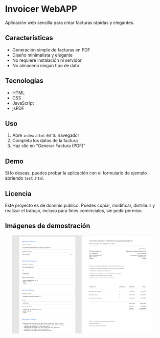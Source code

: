 # Invoicer WebAPP

Aplicación web sencilla para crear facturas rápidas y elegantes.

## Características

- Generación simple de facturas en PDF
- Diseño minimalista y elegante
- No requiere instalación ni servidor
- No almacena ningún tipo de dato

## Tecnologías

- HTML
- CSS
- JavaScript
- jsPDF

## Uso

1. Abre `index.html` en tu navegador
2. Completa los datos de la factura
3. Haz clic en "Generar Factura (PDF)"

## Demo

Si lo deseas, puedes probar la aplicación con el formulario de ejemplo abriendo `test.html`

## Licencia

Este proyecto es de dominio público. Puedes copiar, modificar, distribuir y realizar el trabajo, incluso para fines comerciales, sin pedir permiso.

## Imágenes de demostración

<p align="center">
  <img src="images/demo_1.jpg" alt="Demo 1" width="45%">
  <img src="images/demo_2.jpg" alt="Demo 2" width="45%">
</p>
